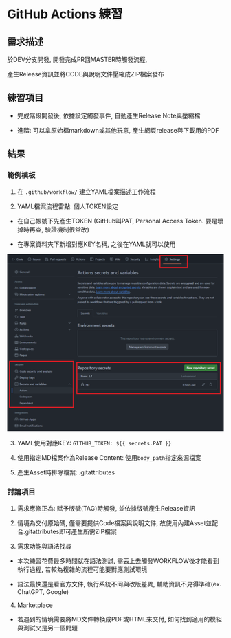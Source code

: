 # GitHub Actions 練習

## 需求描述

於DEV分支開發, 開發完成PR回MASTER時觸發流程, 

產生Release資訊並將CODE與說明文件壓縮成ZIP檔案發布

## 練習項目

- 完成階段開發後, 依據設定觸發事件, 自動產生Release Note與壓縮檔

- 進階: 可以拿原始檔markdown或其他玩意, 產生網頁release與下載用的PDF

## 結果

### 範例模板

1. 在 `.github/workflow/` 建立YAML檔案描述工作流程

2. YAML檔案流程雷點: 個人TOKEN設定

  - 在自己帳號下先產生TOKEN (GitHub叫PAT, Personal Access Token. 要是壞掉時再查, 驗證機制很常改)

  - 在專案資料夾下新增對應KEY名稱, 之後在YAML就可以使用

  ![KEY SETTING](./images/TOKEN.png)

3. YAML使用對應KEY: `GITHUB_TOKEN: ${{ secrets.PAT }}`

4. 使用指定MD檔案作為Release Content: 使用`body_path`指定來源檔案

5. 產生Asset時排除檔案: .gitattributes

### 討論項目

1. 需求應修正為: 賦予版號(TAG)時觸發, 並依據版號產生Release資訊

2. 情境為交付原始碼, 僅需要提供Code檔案與說明文件, 故使用內建Asset並配合.gitattributes即可產生所需ZIP檔案

3. 需求功能與語法找尋

  - 本次練習花費最多時間就在語法測試, 需丟上去觸發WORKFLOW後才能看到執行過程, 若較為複雜的流程可能要對應測試環境

  - 語法最快還是看官方文件, 執行系統不同與改版差異, 輔助資訊不見得準確(ex. ChatGPT, Google)

4. Marketplace

  - 若遇到的情境需要將MD文件轉換成PDF或HTML來交付, 如何找到適用的模組與測試又是另一個問題
